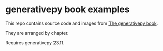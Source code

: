 # generativepy book examples

This repo contains source code and images from [The generativepy book](https://generativepy.com/book/).

They are arranged by chapter.

Requires generativepy 23.11. 